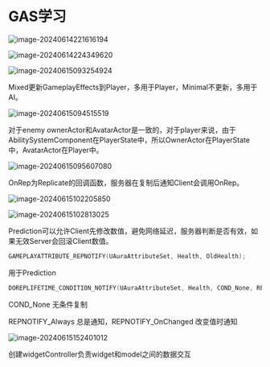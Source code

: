 # GAS学习

![image-20240614221616194](G:\ue5game\Aura\Figure\image-20240614221616194.png)

![image-20240614224349620](G:\ue5game\Aura\Figure\image-20240614224349620.png)

![image-20240615093254924](G:\ue5game\Aura\Figure\image-20240615093254924.png)

Mixed更新GameplayEffects到Player，多用于Player，Minimal不更新，多用于AI。

![image-20240615094515519](G:\ue5game\Aura\Figure\image-20240615094515519.png)

对于enemy ownerActor和AvatarActor是一致的，对于player来说，由于AbilitySystemComponent在PlayerState中，所以OwnerActor在PlayerState中，AvatarActor在Player中。

![image-20240615095607080](G:\ue5game\Aura\Figure\image-20240615095607080.png)

OnRep为Replicate的回调函数，服务器在复制后通知Client会调用OnRep。

![image-20240615102205850](G:\ue5game\Aura\Figure\image-20240615102205850.png)

![image-20240615102813025](G:\ue5game\Aura\Figure\image-20240615102813025.png)

Prediction可以允许Client先修改数值，避免网络延迟，服务器判断是否有效，如果无效Server会回滚Client数值。

```c++
GAMEPLAYATTRIBUTE_REPNOTIFY(UAuraAttributeSet, Health, OldHealth);
```

用于Prediction

```cpp
DOREPLIFETIME_CONDITION_NOTIFY(UAuraAttributeSet, Health, COND_None, REPNOTIFY_Always);
```

COND_None 无条件复制

REPNOTIFY_Always 总是通知，REPNOTIFY_OnChanged 改变值时通知

![image-20240615152401012](G:\ue5game\Aura\Figure\image-20240615152401012.png)

创建widgetController负责widget和model之间的数据交互